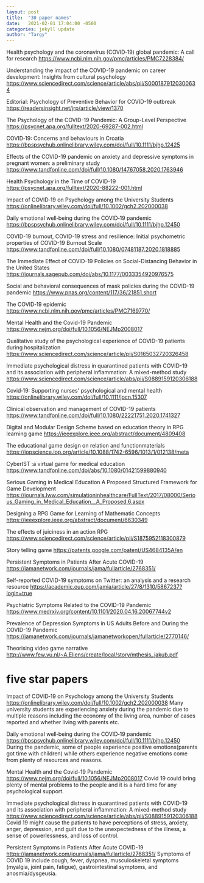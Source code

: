 ```yaml
---
layout: post
title:  "30 paper names"
date:   2021-02-01 17:04:00 -0500
categories: jekyll update
author: "Targy"
---
```

Health psychology and the coronavirus (COVID‐19) global pandemic: A call for research
https://www.ncbi.nlm.nih.gov/pmc/articles/PMC7228384/

Understanding the impact of the COVID-19 pandemic on career development: Insights from cultural psychology
https://www.sciencedirect.com/science/article/abs/pii/S0001879120300634

Editorial: Psychology of Preventive Behavior for COVID-19 outbreak
https://readersinsight.net/jrp/article/view/1370 

The Psychology of the COVID-19 Pandemic: A Group-Level Perspective
https://psycnet.apa.org/fulltext/2020-69287-002.html

COVID‐19: Concerns and behaviours in Croatia
https://bpspsychub.onlinelibrary.wiley.com/doi/full/10.1111/bjhp.12425

Effects of the COVID-19 pandemic on anxiety and depressive symptoms in pregnant women: a preliminary study
https://www.tandfonline.com/doi/full/10.1080/14767058.2020.1763946

Health Psychology in the Time of COVID-19
https://psycnet.apa.org/fulltext/2020-88222-001.html

Impact of COVID‐19 on Psychology among the University Students
https://onlinelibrary.wiley.com/doi/full/10.1002/gch2.202000038

Daily emotional well‐being during the COVID‐19 pandemic
https://bpspsychub.onlinelibrary.wiley.com/doi/full/10.1111/bjhp.12450

COVID-19 burnout, COVID-19 stress and resilience: Initial psychometric properties of COVID-19 Burnout Scale
https://www.tandfonline.com/doi/full/10.1080/07481187.2020.1818885

The Immediate Effect of COVID-19 Policies on Social-Distancing Behavior in the United States
https://journals.sagepub.com/doi/abs/10.1177/0033354920976575

Social and behavioral consequences of mask policies during the COVID-19 pandemic
https://www.pnas.org/content/117/36/21851.short

The COVID‐19 epidemic
https://www.ncbi.nlm.nih.gov/pmc/articles/PMC7169770/

Mental Health and the Covid-19 Pandemic
https://www.nejm.org/doi/full/10.1056/NEJMp2008017

Qualitative study of the psychological experience of COVID-19 patients during hospitalization
https://www.sciencedirect.com/science/article/pii/S0165032720326458

Immediate psychological distress in quarantined patients with COVID-19 and its association with peripheral inflammation: A mixed-method study
https://www.sciencedirect.com/science/article/abs/pii/S0889159120306188

Covid‐19: Supporting nurses' psychological and mental health
https://onlinelibrary.wiley.com/doi/full/10.1111/jocn.15307

Clinical observation and management of COVID-19 patients
https://www.tandfonline.com/doi/full/10.1080/22221751.2020.1741327

Digital and Modular Design Scheme based on education theory in RPG learning game
https://ieeexplore.ieee.org/abstract/document/4809408

The educational game design on relation and functionmaterials
https://iopscience.iop.org/article/10.1088/1742-6596/1013/1/012138/meta

CyberIST :a virtual game for medical education
https://www.tandfonline.com/doi/abs/10.1080/01421599880940

Serious Gaming in Medical Education A Proposed Structured Framework for Game Development	
https://journals.lww.com/simulationinhealthcare/FullText/2017/08000/Serious_Gaming_in_Medical_Education__A_Proposed.6.aspx

Designing a RPG Game for Learning of Mathematic Concepts
https://ieeexplore.ieee.org/abstract/document/6630349

The effects of juiciness in an action RPG
https://www.sciencedirect.com/science/article/pii/S1875952118300879

Story telling game
https://patents.google.com/patent/US4684135A/en

Persistent Symptoms in Patients After Acute COVID-19
https://jamanetwork.com/journals/jama/fullarticle/2768351/

Self-reported COVID-19 symptoms on Twitter: an analysis and a research resource
https://academic.oup.com/jamia/article/27/8/1310/5867237?login=true

Psychiatric Symptoms Related to the COVID-19 Pandemic
https://www.medrxiv.org/content/10.1101/2020.04.16.20067744v2

Prevalence of Depression Symptoms in US Adults Before and During the COVID-19 Pandemic
https://jamanetwork.com/journals/jamanetworkopen/fullarticle/2770146/

Theorising video game narrative
http://www.few.vu.nl/~A.Eliens/create/local/story/mthesis_jakub.pdf


# five star papers
Impact of COVID‐19 on Psychology among the University Students
https://onlinelibrary.wiley.com/doi/full/10.1002/gch2.202000038
Many university students are experiencing anxiety during the pandemic due to multiple reasons including the economy of the living area, number of cases reported and whether living with parents etc.

Daily emotional well‐being during the COVID‐19 pandemic
https://bpspsychub.onlinelibrary.wiley.com/doi/full/10.1111/bjhp.12450 
During the pandemic, some of people experience positive emotions(parents got time with children) while others experience negative emotions come from plenty of resources and reasons.

Mental Health and the Covid-19 Pandemic
https://www.nejm.org/doi/full/10.1056/NEJMp2008017 
Covid 19 could bring plenty of mental problems to the people and it is a hard time for any psychological support.

Immediate psychological distress in quarantined patients with COVID-19 and its association with peripheral inflammation: A mixed-method study
https://www.sciencedirect.com/science/article/abs/pii/S0889159120306188 
Covid 19 might cause the patients to have perceptions of stress, anxiety, anger, depression, and guilt due to the unexpectedness of the illness, a sense of powerlessness,  and loss of control.

Persistent Symptoms in Patients After Acute COVID-19
https://jamanetwork.com/journals/jama/fullarticle/2768351/ 
Symptoms of COVID 19 include cough, fever, dyspnea, musculoskeletal symptoms (myalgia, joint pain, fatigue), gastrointestinal symptoms, and anosmia/dysgeusia.
